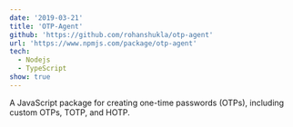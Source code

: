 ```yaml
---
date: '2019-03-21'
title: 'OTP-Agent'
github: 'https://github.com/rohanshukla/otp-agent'
url: 'https://www.npmjs.com/package/otp-agent'
tech:
  - Nodejs
  - TypeScript
show: true
---
```


A JavaScript package for creating one-time passwords (OTPs), including custom OTPs, TOTP, and HOTP.
